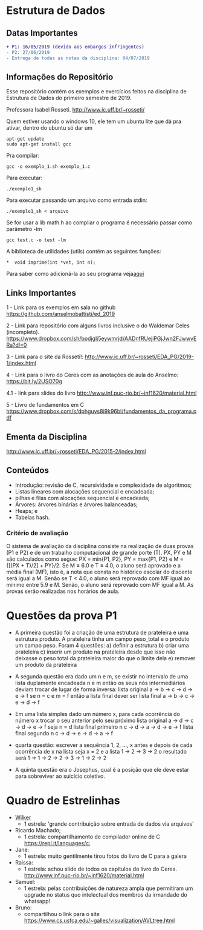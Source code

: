 # Estrutura de Dados

## Datas Importantes

```diff
+ P1: 16/05/2019 (devido aos embargos infringentes)
- P2: 27/06/2019
- Entrega de todas as notas da disciplina: 04/07/2019
```

## Informações do Repositório

Esse repositório contém os exemplos e exercícios feitos na disciplina de Estrutura de Dados do primeiro semestre de 2019.

Professora Isabel Rosseti.
http://www.ic.uff.br/~rosseti/

Quem estiver usando o windows 10, ele tem um ubuntu lite que dá pra ativar, dentro do ubuntu só dar um

```
apt-get update
sudo apt-get install gcc
```

Pra compilar:

```
gcc -o exemplo_1.sh exemplo_1.c
```

Para executar:

```
./exemplo1_sh
```

Para executar passando um arquivo como entrada stdin:

```
./exemplo1_sh < arquivo
```

Se for usar a lib math.h ao compliar o programa é necessário passar como parâmetro -lm

```
gcc test.c -o test -lm
```

A biblioteca de utilidades (utils) contém as seguintes funções:
 ```
 *  void imprime(int *vet, int n);
```

 Para saber como adicioná-la ao seu programa veja[aqui](https://link)

## Links Importantes

1 - Link para os exemplos em sala no github
https://github.com/anselmobattisti/ed_2019

2 - Link para repositório com alguns livros inclusive o do Waldemar Celes (incompleto).
https://www.dropbox.com/sh/bpdjglj5eywmrjd/AADnfRUejiPGjJwn2FJwwvERa?dl=0

3 - Link para o site da Rosseti!:
http://www.ic.uff.br/~rosseti/EDA_PG/2019-1/index.html

4 - Link para o livro do Ceres com as anotações de aula do Anselmo:
https://bit.ly/2USO70g

4.1 - link para slides do livro http://www.inf.puc-rio.br/~inf1620/material.html

5 - Livro de fundamentos em C
https://www.dropbox.com/s/dphguvs8i9k96bl/fundamentos_da_programa.pdf

## Ementa da Disciplina

http://www.ic.uff.br/~rosseti/EDA_PG/2015-2/index.html

## Conteúdos

* Introdução: revisão de C, recursividade e complexidade de algoritmos;
* Listas lineares com alocações sequencial e encadeada;
* pilhas e filas com alocações sequencial e encadeada;
* Árvores: árvores binárias e árvores balanceadas;
* Heaps; e
* Tabelas hash.

### Critério de avaliação
O sistema de avaliação da disciplina consiste na realização de duas provas (P1 e P2) e de um trabalho computacional de grande porte (T). PX, PY e M são calculados como segue: PX = min{P1, P2}, PY = max{P1, P2} e M = {[(PX + T)/2] + PY}/2. Se M ≥ 6.0 e T ≥ 4.0, o aluno será aprovado e a média final (MF), isto é, a nota que consta no histórico escolar do discente será igual a M. Senão se T < 4.0, o aluno será reprovado com MF igual ao mínimo entre 5.9 e M. Senão, o aluno será reprovado com MF igual a M. As provas serão realizadas nos horários de aula.

# Questões da prova P1

* A primeira questão foi a criação de uma estrutura de prateleira e uma estrutura produto. A prateleira tinha um campo peso_total e o produto um campo peso. Foram 4 questões:
a) definir a estrutura
b) criar uma prateleira
c) inserir um produto na prateleira desde que isso não deixasse o peso total da prateleira maior do que o limite dela
e) remover um produto da prateleira

* A segunda questão era dado um n e m, se existir no intervalo de uma lista duplamente encadeada n e m então os seus nós intermediários deviam trocar de lugar de forma inversa:
 lista original a -> b -> c -> d -> e -> f
 se n = c e m = f então a lista final dever ser
 lista final a -> b -> c -> e -> d -> f

* Em uma lista simples dado um número x, para cada ocorrência do número x trocar o seu anterior pelo seu próximo
lista original a -> d -> c -> d -> e -> f
seja n = d
lista final primeiro n c -> d -> a -> d -> e -> f
lista final segundo  n c -> d -> e -> d -> a -> f

* quarta questão: escrever a sequência 1, 2, ..., x antes e depois de cada ocorrência de x na lista
seja x = 2 e a lista 1 -> 2 -> 3 -> 2 o resultado será
1 -> 1 -> 2 -> 2 -> 3 -> 1 -> 2 -> 2

* A quinta questão era o Josephus, qual é a posição que ele deve estar para sobreviver ao suicício coletivo.

# Quadro de Estrelinhas

* [Wilker](https://www.github.com/wilker "Wilker")
  * 1 estrela: 'grande contribuição sobre entrada de dados via arquivos'
* Ricardo Machado;
  * 1 estrela: compartilhamento de compilador online de C https://repl.it/languages/c;
* Jane:
  * 1 estrela: muito gentilmente tirou fotos do livro de C para a galera
* Raissa:
  * 1 estrela: achou slide de todos os capítulos do livro do Ceres. http://www.inf.puc-rio.br/~inf1620/material.html
* Samuel:
  * 1 estrela: pelas contribuições de natureza ampla que permitiram um upgrade no status quo intelectual dos membros da irmandade do whatsapp!
* Bruno:
  * compartilhou o link para o site https://www.cs.usfca.edu/~galles/visualization/AVLtree.html